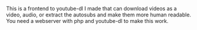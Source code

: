 This is a frontend to youtube-dl I made that can download videos as a video, audio, or extract the autosubs and make them more human readable.  You need a webserver with php and youtube-dl to make this work.
